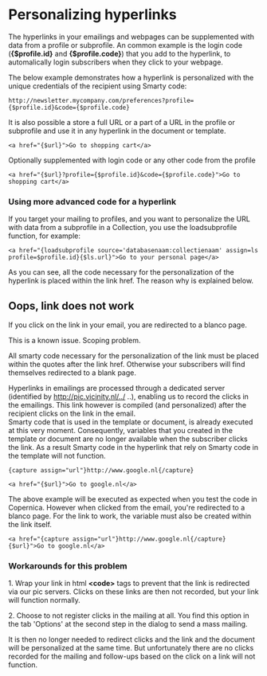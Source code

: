 # Personalizing hyperlinks

The hyperlinks in your emailings and webpages can be supplemented with
data from a profile or subprofile. An common example is the login code
(**{\$profile.id}** and **{\$profile.code}**) that you add to the
hyperlink, to automalically login subscribers when they click to your
webpage.

The below example demonstrates how a hyperlink is personalized with the
unique credentials of the recipient using Smarty code:

`http://newsletter.mycompany.com/preferences?profile={$profile.id}&code={$profile.code}`

It is also possible a store a full URL or a part of a URL in the profile
or subprofile and use it in any hyperlink in the document or template.

`<a href="{$url}">Go to shopping cart</a>`

Optionally supplemented with login code or any other code from the
profile

`<a href="{$url}?profile={$profile.id}&code={$profile.code}">Go to shopping cart</a>`

### Using more advanced code for a hyperlink

If you target your mailing to profiles, and you want to personalize the
URL with data from a subprofile in a Collection, you use the
loadsubprofile function, for example:

`<a href="{loadsubprofile source='databasenaam:collectienaam' assign=ls profile=$profile.id}{$ls.url}">Go to your personal page</a>`

As you can see, all the code necessary for the personalization of the
hyperlink is placed within the link href. The reason why is explained
below.

Oops, link does not work
------------------------

If you click on the link in your email, you are redirected to a blanco
page.

This is a known issue. Scoping problem.

All smarty code necessary for the personalization of the link must be
placed within the quotes after the link href. Otherwise your subscribers
will find themselves redirected to a blank page.

Hyperlinks in emailings are processed through a dedicated server
(identified by http://pic.vicinity.nl/../ ..), enabling us to record the
clicks in the emailings. This link however is compiled (and
personalized) after the recipient clicks on the link in the email.\
 Smarty code that is used in the template or document, is already
executed at this very moment. Consequently, variables that you created
in the template or document are no longer available when the subscriber
clicks the link. As a result Smarty code in the hyperlink that rely on
Smarty code in the template will not function.

`{capture assign="url"}http://www.google.nl{/capture}`

`<a href="{$url}">Go to google.nl</a>`

The above example will be executed as expected when you test the code in
Copernica. However when clicked from the email, you're redirected to a
blanco page. For the link to work, the variable must also be created
within the link itself.

`<a href="{capture assign="url"}http://www.google.nl{/capture}{$url}">Go to google.nl</a>`

### Workarounds for this problem

​1. Wrap your link in html **\<code\>** tags to prevent that the link is
redirected via our pic servers. Clicks on these links are then not
recorded, but your link will function normally.

​2. Choose to not register clicks in the mailing at all. You find this
option in the tab 'Options' at the second step in the dialog to send a
mass mailing.

It is then no longer needed to redirect clicks and the link and the
document will be personalized at the same time. But unfortunately there
are no clicks recorded for the mailing and follow-ups based on the click
on a link will not function.
